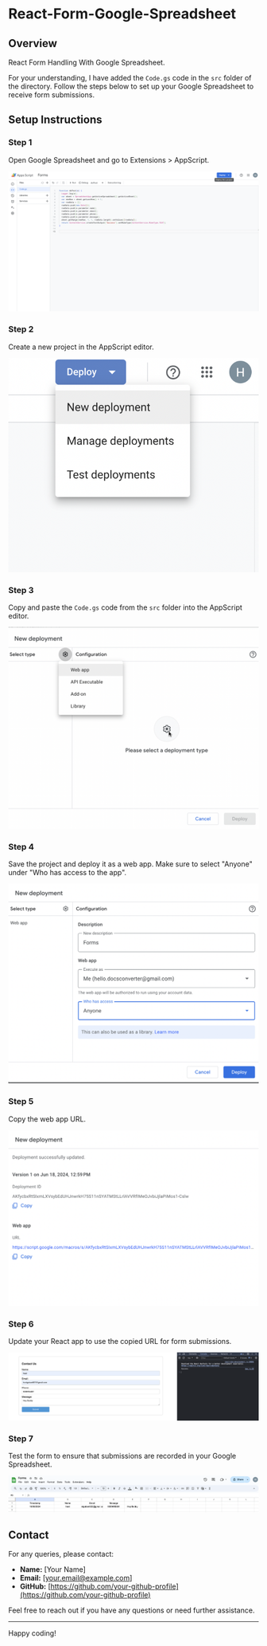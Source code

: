 # React-Form-Google-Spreadsheet

## Overview

React Form Handling With Google Spreadsheet.

For your understanding, I have added the `Code.gs` code in the `src` folder of the directory. Follow the steps below to set up your Google Spreadsheet to receive form submissions.

## Setup Instructions

### Step 1
Open Google Spreadsheet and go to Extensions > AppScript.

![Step 1](./src/assets/ss1.png)

### Step 2
Create a new project in the AppScript editor.

![Step 2](./src/assets/ss2.png)

### Step 3
Copy and paste the `Code.gs` code from the `src` folder into the AppScript editor.

![Step 3](./src/assets/ss3.png)

### Step 4
Save the project and deploy it as a web app. Make sure to select "Anyone" under "Who has access to the app".

![Step 4](./src/assets/ss4.png)

### Step 5
Copy the web app URL.

![Step 5](./src/assets/ss5.png)

### Step 6
Update your React app to use the copied URL for form submissions.

![Step 6](./src/assets/ss6.png)

### Step 7
Test the form to ensure that submissions are recorded in your Google Spreadsheet.

![Step 7](./src/assets/ss7.png)

## Contact

For any queries, please contact:

- **Name:** [Your Name]
- **Email:** [your.email@example.com]
- **GitHub:** [https://github.com/your-github-profile](https://github.com/your-github-profile)

Feel free to reach out if you have any questions or need further assistance.

---

Happy coding!

